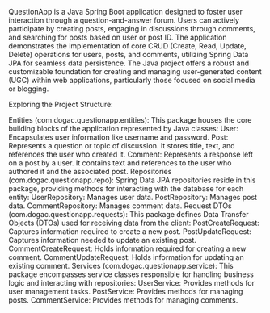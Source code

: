 
QuestionApp is a Java Spring Boot application designed to foster user interaction through a question-and-answer forum. Users can actively participate by creating posts, engaging in discussions through comments, and searching for posts based on user or post ID. The application demonstrates the implementation of core CRUD (Create, Read, Update, Delete) operations for users, posts, and comments, utilizing Spring Data JPA for seamless data persistence.
The Java project offers a robust and customizable foundation for creating and managing user-generated content (UGC) within web applications, particularly those focused on social media or blogging.



Exploring the Project Structure:

Entities (com.dogac.questionapp.entities): This package houses the core building blocks of the application represented by Java classes:
User: Encapsulates user information like username and password.
Post: Represents a question or topic of discussion. It stores title, text, and references the user who created it.
Comment: Represents a response left on a post by a user. It contains text and references to the user who authored it and the associated post.
Repositories (com.dogac.questionapp.repo): Spring Data JPA repositories reside in this package, providing methods for interacting with the database for each entity:
UserRepository: Manages user data.
PostRepository: Manages post data.
CommentRepository: Manages comment data.
Request DTOs (com.dogac.questionapp.requests): This package defines Data Transfer Objects (DTOs) used for receiving data from the client:
PostCreateRequest: Captures information required to create a new post.
PostUpdateRequest: Captures information needed to update an existing post.
CommentCreateRequest: Holds information required for creating a new comment.
CommentUpdateRequest: Holds information for updating an existing comment.
Services (com.dogac.questionapp.service): This package encompasses service classes responsible for handling business logic and interacting with repositories:
UserService: Provides methods for user management tasks.
PostService: Provides methods for managing posts.
CommentService: Provides methods for managing comments.
